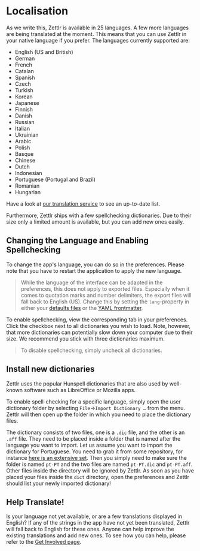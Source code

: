 # Localisation

As we write this, Zettlr is available in 25 languages. A few more languages are being translated at the moment. This means that you can use Zettlr in your native language if you prefer. The languages currently supported are:

- English (US and British)
- German
- French
- Catalan
- Spanish
- Czech
- Turkish
- Korean
- Japanese
- Finnish
- Danish
- Russian
- Italian
- Ukrainian
- Arabic
- Polish
- Basque
- Chinese
- Dutch
- Indonesian
- Portuguese (Portugal and Brazil)
- Romanian
- Hungarian

Have a look at [our translation service](https://translate.zettlr.com/) to see an up-to-date list.

Furthermore, Zettlr ships with a few spellchecking dictionaries. Due to their size only a limited amount is available, but you can add new ones easily.

## Changing the Language and Enabling Spellchecking

To change the app's language, you can do so in the preferences. Please note that you have to restart the application to apply the new language.

> While the language of the interface can be adapted in the preferences, this does not apply to exported files. Especially when it comes to quotation marks and number delimiters, the export files will fall back to English (US). Change this by setting the `lang`-property in either your [defaults files](defaults-files.md) or the [YAML frontmatter](yaml-frontmatter.md).

To enable spellchecking, view the corresponding tab in your preferences. Click the checkbox next to all dictionaries you wish to load. Note, however, that more dictionaries can potentially slow down your computer due to their size. We recommend you stick with three dictionaries maximum.

> To disable spellchecking, simply uncheck all dictionaries.

## Install new dictionaries

Zettlr uses the popular Hunspell dictionaries that are also used by well-known software such as LibreOffice or Mozilla apps.

To enable spell-checking for a specific language, simply open the user dictionary folder by selecting `File`->`Import Dictionary …` from the menu. Zettlr will then open up the folder in which you need to place the dictionary files.

The dictionary consists of two files, one is a `.dic` file, and the other is an `.aff` file. They need to be placed inside a folder that is named after the language you want to import. Let us assume you want to import the dictionary for Portuguese. You need to grab it from some repository, for instance [here is an extensive set](https://github.com/wooorm/dictionaries/tree/main/dictionaries). Then you simply need to make sure the folder is named `pt-PT` and the two files are named `pt-PT.dic` and `pt-PT.aff`. Other files inside the directory will be ignored by Zettlr. As soon as you have placed your files inside the `dict` directory, open the preferences and Zettlr should list your newly imported dictionary!

## Help Translate!

Is your language not yet available, or are a few translations displayed in English? If any of the strings in the app have not yet been translated, Zettlr will fall back to English for these ones. Anyone can help improve the existing translations and add new ones. To see how you can help, please refer to the [Get Involved page](../get-involved.md).
